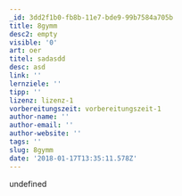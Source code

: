 ```yaml
---
_id: 3dd2f1b0-fb8b-11e7-bde9-99b7584a705b
title: 8gymm
desc2: empty
visible: '0'
art: oer
titel: sadasdd
desc: asd
link: ''
lernziele: ''
tipp: ''
lizenz: lizenz-1
vorbereitungszeit: vorbereitungszeit-1
author-name: ''
author-email: ''
author-website: ''
tags: ''
slug: 8gymm
date: '2018-01-17T13:35:11.578Z'
---
```

undefined
